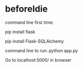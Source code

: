 # beforeIdie
command line first time:

pip install flask

pip install Flask-SQLAlchemy

command line to run:
python app.py

Go to localhost:5000/ in browser
